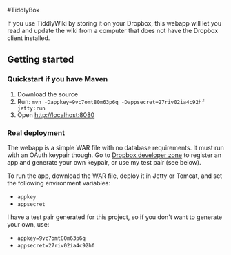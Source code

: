 #TiddlyBox

If you use TiddlyWiki by storing it on your Dropbox, this webapp will let you read
and update the wiki from a computer that does not have the Dropbox client installed.

## Getting started

### Quickstart if you have Maven
1. Download the source
2. Run: `mvn -Dappkey=9vc7omt80m63p6q -Dappsecret=27riv02ia4c92hf jetty:run`
3. Open [http://localhost:8080](http://localhost:8080)

### Real deployment
The webapp is a simple WAR file with no database requirements. It must run with an OAuth
keypair though. Go to [Dropbox developer zone](https://www.dropbox.com/developers/apps) to
register an app and generate your own keypair, or use my test pair (see below).

To run the app, download the WAR file, deploy it in Jetty or Tomcat, and set the following
environment variables:
 - `appkey`
 - `appsecret`

I have a test pair generated for this project, so if you don't want to generate your own, use:
 - `appkey=9vc7omt80m63p6q`
 - `appsecret=27riv02ia4c92hf`